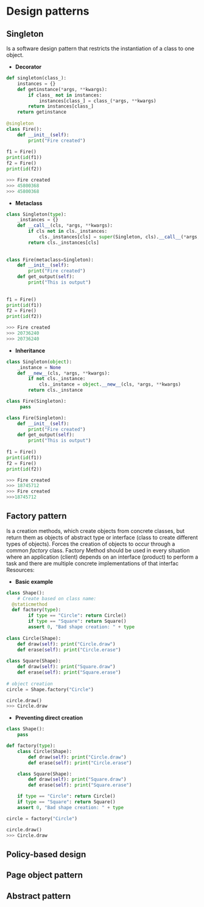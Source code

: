# Design patterns

## Singleton
Is a software design pattern that restricts the instantiation of a class to one object.

* **Decorator**
```python
def singleton(class_):  
    instances = {}  
    def getinstance(*args, **kwargs):  
        if class_ not in instances:  
            instances[class_] = class_(*args, **kwargs)  
        return instances[class_]  
    return getinstance  
  
@singleton  
class Fire():  
    def __init__(self):  
        print("Fire created")  
    
f1 = Fire()  
print(id(f1))  
f2 = Fire()  
print(id(f2))

>>> Fire created
>>> 45800368
>>> 45800368
```

* **Metaclass**
```python
class Singleton(type):  
    _instances = {}  
    def __call__(cls, *args, **kwargs):  
        if cls not in cls._instances:  
            cls._instances[cls] = super(Singleton, cls).__call__(*args, **kwargs)  
        return cls._instances[cls]  
  
  
class Fire(metaclass=Singleton):  
    def __init__(self):  
        print("Fire created")  
    def get_output(self):  
        print("This is output")  
  
  
f1 = Fire()  
print(id(f1))  
f2 = Fire()  
print(id(f2))

>>> Fire created
>>> 20736240
>>> 20736240
```

* **Inheritance** 
```python
class Singleton(object):
    _instance = None
    def __new__(cls, *args, **kwargs):
        if not cls._instance:
            cls._instance = object.__new__(cls, *args, **kwargs)
        return cls._instance

class Fire(Singleton):
     pass

class Fire(Singleton):  
    def __init__(self):  
        print("Fire created")  
    def get_output(self):  
        print("This is output")  
  
f1 = Fire()  
print(id(f1))  
f2 = Fire()  
print(id(f2))

>>> Fire created
>>> 18745712
>>> Fire created
>>>18745712
```
  
## Factory pattern
Is a creation methods, which create objects from concrete classes, but return them as objects of abstract type or interface (class to create different types of objects).
Forces the creation of objects to occur through a common _factory_ class.
Factory Method should be used in every situation where an application (client) depends on an interface (product) to perform a task and there are multiple concrete implementations of that interfac
Resources:

* **Basic example**
```python
class Shape():  
    # Create based on class name:  
  @staticmethod  
  def factory(type):  
        if type == "Circle": return Circle()  
        if type == "Square": return Square()  
        assert 0, "Bad shape creation: " + type  
    
class Circle(Shape):  
    def draw(self): print("Circle.draw")  
    def erase(self): print("Circle.erase")  
  
class Square(Shape):  
    def draw(self): print("Square.draw")  
    def erase(self): print("Square.erase")  
  
# object creation  
circle = Shape.factory("Circle")  

circle.draw()
>>> Circle.draw
```

* **Preventing direct creation**
```python
class Shape():
    pass

def factory(type):
    class Circle(Shape):
        def draw(self): print("Circle.draw")
        def erase(self): print("Circle.erase")

    class Square(Shape):
        def draw(self): print("Square.draw")
        def erase(self): print("Square.erase")

    if type == "Circle": return Circle()
    if type == "Square": return Square()
    assert 0, "Bad shape creation: " + type

circle = factory("Circle")  

circle.draw()
>>> Circle.draw
```

## Policy-based design

## Page object pattern

## Abstract pattern


<!--stackedit_data:
eyJoaXN0b3J5IjpbNzM5NzQ3OTkyLC0xMDg0NDI0MzkwLC00MD
gzODYxMTMsLTE3Njk0MTE0MSwxNDMzMDk5NTI4LDY3ODM5NDUx
OCwxODM0MTQxMTgyLC0xMDE1NzI3ODYyLC05ODIzMjU2MDcsLT
EzMTEyNzM0NTcsLTEyNjc0NzY2ODcsLTExOTY0NDAyNjFdfQ==

-->